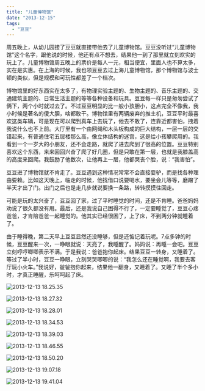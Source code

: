 ```yaml
---
title: "儿童博物馆"
date: "2013-12-15"
tags: 
  - "豆豆"
---
```


周五晚上，从幼儿园接了豆豆就直接带他去了儿童博物馆。豆豆没听过“儿童博物馆”这个名字，跟他说的时候，他还有点不想去，结果他一到了那里就立刻欢实的玩上了。儿童博物馆周五晚上的票价是每人一元，相当便宜，里面人也不算太多，实在是实惠。在上海的时候，我也领豆豆去过上海儿童博物馆，那个博物馆与波士顿的类似，但是规模和可玩性都差了一个档次。

博物馆里的好东西实在太多了，有物理实验主题的、生物主题的、音乐主题的、交通建筑主题的、日常生活主题的等等各种设备和玩具。豆豆每一样只是匆匆尝试了俩下，两个小时就过去了。不过豆豆明显的比一般小孩胆小，这点完全不像我，我小时候是著名的傻大胆，啥都敢干。博物馆里有两辆废弃的推土机，豆豆平时最喜欢这类车辆，可是现在可以爬到真车上去玩了，他去不敢了，连靠近都害怕，拽着我说什么也不上前。大厅里有一个由网绳和木头板构成的巨大结构，一层一层的交错起来，有普通住宅五层楼那么高，像立体结构的迷宫，这是给小孩攀爬用的。我看到一个一岁大的小朋友，还不会走路，就爬了进去爬到了很高的位置。豆豆特别喜欢这个东西，来来回回兴奋了爬了好几圈，但是只敢在第一层，也就是我膝盖高的高度来回爬。我鼓励了他数次，让他再上一层，他都哭丧个脸，说：“我害怕”。

豆豆进了博物馆就不肯走了。豆豆遇到这种情况常常不会直接耍驴，而是找各种理由耍赖。比如这天晚上，临走的时候，他找借口说要喝水，要坐会儿等等，磨蹭了半天才出了门。出门之后也是走几步就说要换一条路，转转摸摸往回走。

可能是玩的太兴奋了，豆豆回了家，过了平时睡觉的时间，还是不肯睡。爸爸妈妈劝说了很久都没有用。最后，还是我说自己困得不行了，一定要睡觉了，豆豆心疼爸爸，才肯陪爸爸一起睡觉的。他其实已经很困了，上了床，不到两分钟就睡着了。

由于睡得晚，第二天早上豆豆显然还没睡够，但是还惦记着玩呢。7点多钟的时候，豆豆醒来一次，一睁眼就说：天亮了，我睡醒了。妈妈说：再睡一会吧。豆豆立刻哼哼唧唧表示不满。于是我说：爸爸抱你起床。结果豆豆一转身，又睡着了。等过了半小时，豆豆一睁眼，立刻哭哭唧唧的说：“我怎么还在睡觉啊，我要去客厅玩小火车。”我说好，爸爸抱你起来，结果他一翻身，又睡着了。又睡了半个多小时，才真正睡醒，乐呵呵起了床。

![2013-12-13 18.25.35](2013121318-25-35.jpg)

![2013-12-13 18.27.32](2013121318-27-32.jpg)

![2013-12-13 18.28.01](2013121318-28-01.jpg)

![2013-12-13 18.34.53](2013121318-34-53.jpg)

![2013-12-13 18.39.03](2013121318-39-03.jpg)

![2013-12-13 18.46.55](2013121318-46-55.jpg)

![2013-12-13 18.50.20](2013121318-50-20.jpg)

![2013-12-13 19.07.18](2013121319-07-18.jpg)

![2013-12-13 19.41.04](2013121319-41-04.jpg)
